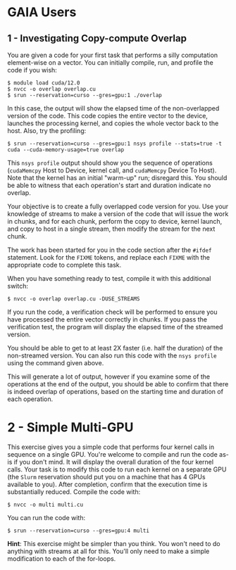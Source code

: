 
# GAIA Users
## 1 - Investigating Copy-compute Overlap

You are given a code for your first task that performs a silly computation element-wise on a vector.  You can initially compile, run, and profile the code if you wish:

```
$ module load cuda/12.0
$ nvcc -o overlap overlap.cu
$ srun --reservation=curso --gres=gpu:1 ./overlap 
```

In this case, the output will show the elapsed time of the non-overlapped version of the code. This code copies the entire vector to the device, launches the processing kernel, and copies the whole vector back to the host. Also, try the profiling:

```
$ srun --reservation=curso --gres=gpu:1 nsys profile --stats=true -t cuda --cuda-memory-usage=true overlap
```

This `nsys profile` output should show you the sequence of operations (`cudaMemcpy` Host to Device, kernel call, and `cudaMemcpy` Device To Host).  Note that the kernel has an initial "warm-up" run; disregard this.  You should be able to witness that each operation's start and duration indicate no overlap.

Your objective is to create a fully overlapped code version for you. Use your knowledge of streams to make a version of the code that will issue the work in chunks, and for each chunk, perform the copy to device, kernel launch, and copy to host in a single stream, then modify the stream for the next chunk.

The work has been started for you in the code section after the `#ifdef` statement.  Look for the `FIXME` tokens, and replace each `FIXME` with the appropriate code to complete this task.

When you have something ready to test, compile it with this additional switch:

```
$ nvcc -o overlap overlap.cu -DUSE_STREAMS
```

If you run the code, a verification check will be performed to ensure you have processed the entire vector correctly in chunks.  If you pass the verification test, the program will display the elapsed time of the streamed version. 

You should be able to get to at least 2X faster (i.e. half the duration) of the non-streamed version. You can also run this code with the `nsys profile` using the command given above.  

This will generate a lot of output, however if you examine some of the operations at the end of the output, you should be able to confirm that there is indeed overlap of operations, based on the starting time and duration of each operation.

# 2 - Simple Multi-GPU

This exercise gives you a simple code that performs four kernel calls in sequence on a single GPU. You're welcome to compile and run the code as-is if you don't mind. It will display the overall duration of the four kernel calls. Your task is to modify this code to run each kernel on a separate GPU (the `Slurm` reservation should put you on a machine that has 4 GPUs available to you).  After completion, confirm that the execution time is substantially reduced. Compile the code with:

```
$ nvcc -o multi multi.cu
```

You can run the code with:

```
$ srun --reservation=curso --gres=gpu:4 multi
```

**Hint**: This exercise might be simpler than you think.  You won't need to do anything with streams at all for this.  You'll only need to make a simple modification to each of the for-loops.
